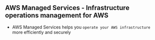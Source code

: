 ## AWS Managed Services - Infrastructure operations management for AWS

- AWS Managed Services helps you `operate your AWS infrastructure` more efficiently and securely
